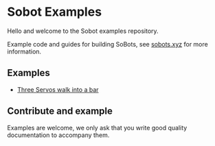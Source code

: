 # Sobot Examples
Hello and welcome to the Sobot examples repository. 

Example code and guides for building SoBots, see [sobots.xyz](https://sobots.xyz) for more information.

## Examples
* [Three Servos walk into a bar](https://github.com/jkittley/sobot-examples/tree/master/arduino/three-servos)


## Contribute and example
Examples are welcome, we only ask that you write good quality documentation 
to accompany them. 